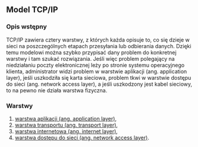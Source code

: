 ## Model TCP/IP

### Opis wstępny
TCP/IP zawiera cztery warstwy, z których każda opisuje to, co się dzieje w sieci na poszczególnych
etapach przesyłania lub odbierania danych. Dzięki temu modelowi można szybko przypisać dany
problem do konkretnej warstwy i tam szukać rozwiązania. Jeśli więc problem polegający na niedziałaniu
poczty elektronicznej leży po stronie systemu operacyjnego klienta, administrator widzi problem
w warstwie aplikacji (ang. application layer), jeśli uszkodziła się karta sieciowa, problem
tkwi w warstwie dostępu do sieci (ang. network access layer), a jeśli uszkodzony jest kabel sieciowy,
to na pewno nie działa warstwa fizyczna.

### Warstwy

1. [warstwa aplikacji (ang. application layer)](https://github.com/objectprogr/CCNA_200-301/blob/main/Model_TCP-IP/tcp_ip_wartswa_I_aplikacji.md),
2. [warstwa transportu (ang. transport layer)](https://github.com/objectprogr/CCNA_200-301/blob/main/Model_TCP-IP/tcp_ip_warstwa_II_transportu_.md),
3. [warstwa internetowa (ang. internet layer)](https://github.com/objectprogr/CCNA_200-301/blob/main/Model_TCP-IP/tcp_ip_warstwa_III_internetowa.md),
4. [warstwa dostępu do sieci (ang. network access layer)](https://github.com/objectprogr/CCNA_200-301/blob/main/Model_TCP-IP/tcp_ip_wartswa_IV_dostepu_do_sieci.md).